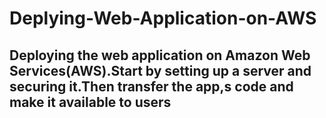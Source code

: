 # Deplying-Web-Application-on-AWS

Deploying the web application on Amazon Web Services(AWS).Start by setting up a server and securing it.Then transfer the app,s code and make it available to users
------------------------------------------------------------------------------------------------------------------------------------------------------------------
